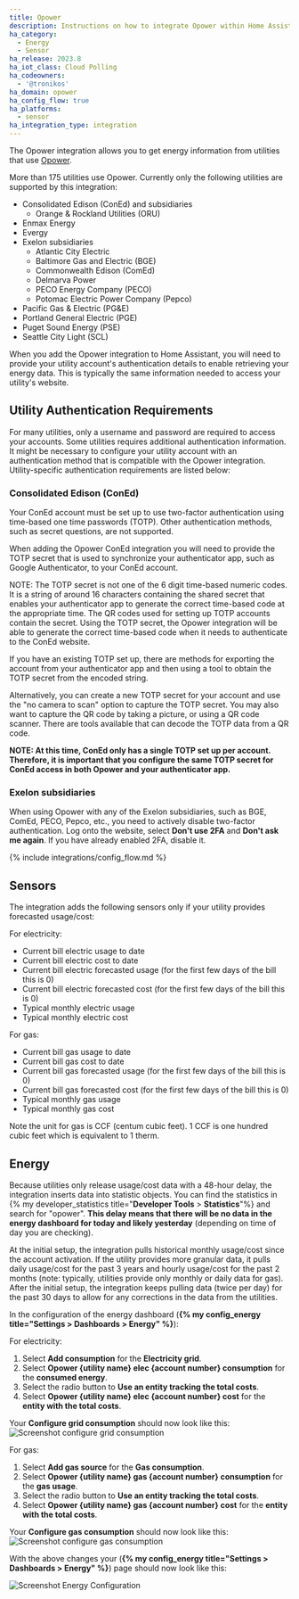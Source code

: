 ```yaml
---
title: Opower
description: Instructions on how to integrate Opower within Home Assistant.
ha_category:
  - Energy
  - Sensor
ha_release: 2023.8
ha_iot_class: Cloud Polling
ha_codeowners:
  - '@tronikos'
ha_domain: opower
ha_config_flow: true
ha_platforms:
  - sensor
ha_integration_type: integration
---
```


The Opower integration allows you to get energy information from utilities that use [Opower](https://www.oracle.com/industries/utilities/opower-energy-efficiency/).

More than 175 utilities use Opower. Currently only the following utilities are supported by this integration:

- Consolidated Edison (ConEd) and subsidiaries
  - Orange & Rockland Utilities (ORU)
- Enmax Energy
- Evergy
- Exelon subsidiaries
  - Atlantic City Electric
  - Baltimore Gas and Electric (BGE)
  - Commonwealth Edison (ComEd)
  - Delmarva Power
  - PECO Energy Company (PECO)
  - Potomac Electric Power Company (Pepco)
- Pacific Gas & Electric (PG&E)
- Portland General Electric (PGE)
- Puget Sound Energy (PSE)
- Seattle City Light (SCL)

When you add the Opower integration to Home Assistant, you will need to provide your utility account's authentication details to enable retrieving your energy data.
This is typically the same information needed to access your utility's website.

## Utility Authentication Requirements

For many utilities, only a username and password are required to access your accounts. Some utilities requires additional authentication information.
It might be necessary to configure your utility account with an authentication method that is compatible with the Opower integration.
Utility-specific authentication requirements are listed below:

### Consolidated Edison (ConEd)

Your ConEd account must be set up to use two-factor authentication using time-based one time passwords (TOTP). Other authentication methods, such as secret questions, are not supported.

When adding the Opower ConEd integration you will need to provide the TOTP secret that is used to synchronize your authenticator app, such as Google Authenticator, to your ConEd account.

NOTE: The TOTP secret is not one of the 6 digit time-based numeric codes.
It is a string of around 16 characters containing the shared secret that enables your authenticator app to generate the correct time-based code at the appropriate time.
The QR codes used for setting up TOTP accounts contain the secret.
Using the TOTP secret, the Opower integration will be able to generate the correct time-based code when it needs to authenticate to the ConEd website.

If you have an existing TOTP set up, there are methods for exporting the account from your authenticator app and then using a tool to obtain the TOTP secret from the encoded string.

Alternatively, you can create a new TOTP secret for your account and use the "no camera to scan" option to capture the TOTP secret. You may also want to capture the QR code by taking a picture, or using a QR code scanner. There are tools available that can decode the TOTP data from a QR code.

**NOTE: At this time, ConEd only has a single TOTP set up per account. Therefore, it is important that you configure the same TOTP secret for ConEd access in both Opower and your authenticator app.**

### Exelon subsidiaries

When using Opower with any of the Exelon subsidiaries, such as BGE, ComEd, PECO, Pepco, etc., you need to actively disable two-factor authentication. Log onto the website, select **Don't use 2FA** and **Don't ask me again**. If you have already enabled 2FA, disable it.

{% include integrations/config_flow.md %}

## Sensors

The integration adds the following sensors only if your utility provides forecasted usage/cost:

For electricity:

- Current bill electric usage to date
- Current bill electric cost to date
- Current bill electric forecasted usage (for the first few days of the bill this is 0)
- Current bill electric forecasted cost (for the first few days of the bill this is 0)
- Typical monthly electric usage
- Typical monthly electric cost

For gas:

- Current bill gas usage to date
- Current bill gas cost to date
- Current bill gas forecasted usage (for the first few days of the bill this is 0)
- Current bill gas forecasted cost (for the first few days of the bill this is 0)
- Typical monthly gas usage
- Typical monthly gas cost

Note the unit for gas is CCF (centum cubic feet). 1 CCF is one hundred cubic feet which is equivalent to 1 therm.

## Energy

Because utilities only release usage/cost data with a 48-hour delay, the integration inserts data into statistic objects.
You can find the statistics in {% my developer_statistics title="**Developer Tools** > **Statistics**"%} and search for "opower".
**This delay means that there will be no data in the energy dashboard for today and likely yesterday** (depending on time of day you are checking).

At the initial setup, the integration pulls historical monthly usage/cost since the account activation. If the utility provides more granular data, it pulls daily usage/cost for the past 3 years and hourly usage/cost for the past 2 months (note: typically, utilities provide only monthly or daily data for gas).
After the initial setup, the integration keeps pulling data (twice per day) for the past 30 days to allow for any corrections in the data from the utilities.

In the configuration of the energy dashboard (**{% my config_energy title="Settings > Dashboards > Energy" %}**):

For electricity:

1. Select **Add consumption** for the **Electricity grid**.
2. Select **Opower {utility name} elec {account number} consumption** for the **consumed energy**.
3. Select the radio button to **Use an entity tracking the total costs**.
4. Select **Opower {utility name} elec {account number} cost** for the **entity with the total costs**.

Your **Configure grid consumption** should now look like this:
![Screenshot configure grid consumption](/images/integrations/opower/configure_grid_consumption.png)

For gas:

1. Select **Add gas source** for the **Gas consumption**.
2. Select **Opower {utility name} gas {account number} consumption** for the **gas usage**.
3. Select the radio button to **Use an entity tracking the total costs**.
4. Select **Opower {utility name} gas {account number} cost** for the **entity with the total costs**.

Your **Configure gas consumption** should now look like this:
![Screenshot configure gas consumption](/images/integrations/opower/configure_gas_consumption.png)

With the above changes your (**{% my config_energy title="Settings > Dashboards > Energy" %}**) page should now look like this:

![Screenshot Energy Configuration](/images/integrations/opower/energy_config.png)
